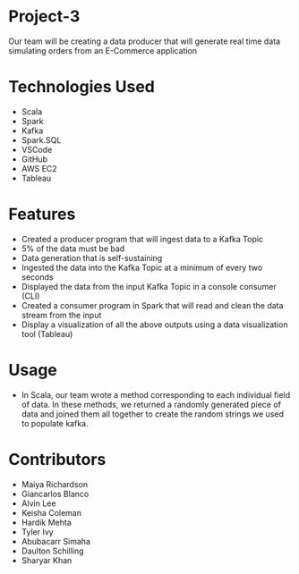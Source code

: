 # Project-3
Our team will be creating a data producer that will generate real time data simulating orders from an E-Commerce application

# Technologies Used
* Scala
* Spark
* Kafka
* Spark.SQL
* VSCode
* GitHub
* AWS EC2
* Tableau


# Features
* Created a producer program that will ingest data to a Kafka Topic
* 5% of the data must be bad
* Data generation that is self-sustaining
* Ingested the data into the Kafka Topic at a minimum of every two seconds	
* Displayed the data from the input Kafka Topic in a console consumer (CLI)
* Created a consumer program in Spark that will read and clean the data stream from the input
* Display a visualization of all the above outputs using a data visualization tool (Tableau)


# Usage
* In Scala, our team wrote a method corresponding to each individual field of data. In these methods, we returned a randomly generated piece of data and joined them all together to create the random strings we used to populate kafka.

# Contributors
* Maiya Richardson
* Giancarlos Blanco
* Alvin Lee
* Keisha Coleman
* Hardik Mehta
* Tyler Ivy
* Abubacarr Simaha
* Daulton Schilling
* Sharyar Khan


